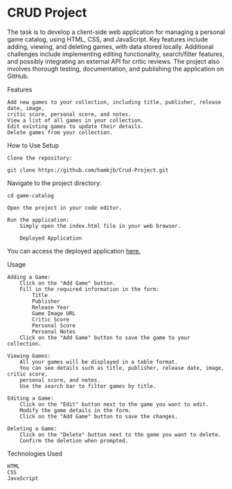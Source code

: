 # CRUD Project

The task is to develop a client-side web application for managing a personal game catalog, using HTML, CSS, and JavaScript. Key features include adding, viewing, and deleting games, with data stored locally. Additional challenges include implementing editing functionality, search/filter features, and possibly integrating an external API for critic reviews. The project also involves thorough testing, documentation, and publishing the application on GitHub.

Features

    Add new games to your collection, including title, publisher, release date, image,
    critic score, personal score, and notes.
    View a list of all games in your collection.
    Edit existing games to update their details.
    Delete games from your collection.

How to Use
Setup

    Clone the repository:

    git clone https://github.com/hamkjb/Crud-Project.git

Navigate to the project directory:

    cd game-catalog

    Open the project in your code editor.

    Run the application:
        Simply open the index.html file in your web browser.

        Deployed Application

You can access the deployed application [here.](https://hamkjb.github.io/Crud-Project/)

Usage

    Adding a Game:
        Click on the "Add Game" button.
        Fill in the required information in the form:
            Title
            Publisher
            Release Year
            Game Image URL
            Critic Score
            Personal Score
            Personal Notes
        Click on the "Add Game" button to save the game to your collection.

    Viewing Games:
        All your games will be displayed in a table format.
        You can see details such as title, publisher, release date, image, critic score, 
        personal score, and notes.
        Use the search bar to filter games by title.

    Editing a Game:
        Click on the "Edit" button next to the game you want to edit.
        Modify the game details in the form.
        Click on the "Add Game" button to save the changes.

    Deleting a Game:
        Click on the "Delete" button next to the game you want to delete.
        Confirm the deletion when prompted.

Technologies Used

    HTML
    CSS
    JavaScript
